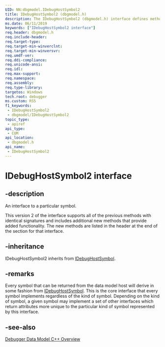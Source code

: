 ```yaml
---
UID: NN:dbgmodel.IDebugHostSymbol2
title: IDebugHostSymbol2 (dbgmodel.h)
description: The IDebugHostSymbol2 (dbgmodel.h) interface defines methods that provide access to a particular symbol.
ms.date: 06/11/2019
keywords: ["IDebugHostSymbol2 interface"]
req.header: dbgmodel.h
req.include-header: 
req.target-type: 
req.target-min-winverclnt: 
req.target-min-winversvr: 
req.umdf-ver: 
req.ddi-compliance: 
req.unicode-ansi: 
req.idl: 
req.max-support: 
req.namespace: 
req.assembly: 
req.type-library: 
targetos: Windows
tech.root: debugger
ms.custom: RS5
f1_keywords:
 - IDebugHostSymbol2
 - dbgmodel/IDebugHostSymbol2
topic_type:
 - apiref
api_type:
 - COM
api_location:
 - dbgmodel.h
api_name:
 - IDebugHostSymbol2
---
```


# IDebugHostSymbol2 interface


## -description

An interface to a particular symbol.

This version 2 of the interface supports all of the previous methods with identical signatures and includes additional new methods that provide added functionality. The new methods are listed in the header at the end of the section for that interface.

## -inheritance

IDebugHostSymbol2 inherits from [IDebugHostSymbol](nn-dbgmodel-idebughostsymbol.md).

## -remarks

Every symbol that can be returned from the data model host will derive in some fashion from [IDebugHostSymbol](nn-dbgmodel-idebughostsymbol.md). This is the core interface that every symbol implements regardless of the kind of symbol. Depending on the kind of symbol, a given symbol may implement a set of other interfaces which return attributes more unique to the particular kind of symbol represented by this interface.

## -see-also

[Debugger Data Model C++ Overview](/windows-hardware/drivers/debugger/data-model-cpp-overview)
